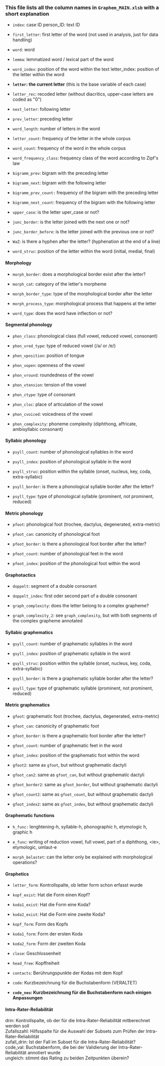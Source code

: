 ### This file lists all the column names in `Graphem_MAIN.xlsb` with a short explanation

-   `index`: case ID person_ID: text ID

-   `first_letter`: first letter of the word (not used in analysis, just for data handling)

-   `word`: word

-   `lemma`: lemmatized word / lexical part of the word

-   `word_index`: position of the word within the text letter_index: position of the letter within the word

-   **`letter`: the current letter** (this is the base variable of each case)

-   `letter_rec`: recoded letter (without diacritics, upper-case letters are coded as "0")

-   `next_letter`: following letter

-   `prev_letter`: preceding letter

-   `word_length`: number of letters in the word

-   `letter_count`: frequency of the letter in the whole corpus

-   `word_count`: frequency of the word in the whole corpus

-   `word_frequency_class`: frequency class of the word according to Zipf's law

-   `bigramm_prev`: bigram with the preceding letter

-   `bigramm_next`: bigram with the following letter

-   `bigramm_prev_count:` frequency of the bigram with the preceding letter

-   `bigramm_next_count`: frequency of the bigram with the following letter

-   `upper_case`: is the letter uper_case or not?

-   `junc_border`: is the letter joined with the next one or not?

-   `junc_border_before`: is the letter joined with the previous one or not?

-   `WaZ`: is there a hyphen after the letter? (hyphenation at the end of a line)

-   `word_struc`: position of the letter within the word (initial, medial, final)

#### Morphology

-   `morph_border`: does a morphological border exist after the letter?

-   `morph_cat`: category of the letter's morpheme

-   `morph_border_type`: type of the morphological border after the letter

-   `morph_process_type`: morphological process that happens at the letter

-   `word_type`: does the word have inflection or not?

#### Segmental phonology

-   `phon_class`: phonological class (full vowel, reduced vowel, consonant)

-   `phon_vred_type`: type of reduced vowel (/ə/ or /ɐ/)

-   `phon_vposition`: position of tongue

-   `phon_vopen`: openness of the vowel

-   `phon_vround`: roundedness of the vowel

-   `phon_vtension`: tension of the vowel

-   `phon_ctype`: type of consonant

-   `phon_cloc`: place of articulation of the vowel

-   `phon_cvoiced`: voicedness of the vowel

-   `phon_complexity`: phoneme complexity (diphthong, affricate, ambisyllabic consonant)

#### Syllabic phonology

-   `psyll_count`: number of phonological syllables in the word

-   `psyll_index`: position of phonological syllable in the word

-   `psyll_struc`: position within the syllable (onset, nucleus, key, coda, extra-syllabic)

-   `psyll_border`: is there a phonological syllable border after the letter?

-   `psyll_type`: type of phonological syllable (prominent, not prominent, reduced)

#### Metric phonology

-   `pfoot`: phonological foot (trochee, dactylus, degenerated, extra-metric)

-   `pfoot_can`: canonicity of phonological foot

-   `pfoot_border`: is there a phonological foot border after the letter?

-   `pfoot_count`: number of phonological feet in the word

-   `pfoot_index`: position of the phonological foot within the word

#### Graphotactics

-   `doppelt`: segment of a double consonant

-   `doppelt_index`: first oder second part of a double consonant

-   `graph_complexity`: does the letter belong to a complex grapheme?

-   `graph_complexity_2`: see `graph_complexity`, but with both segments of the complex grapheme annotated

#### Syllabic graphematics

-   `gsyll_count`: number of graphematic syllables in the word

-   `gsyll_index`: position of graphematic syllable in the word

-   `gsyll_struc`: position within the syllable (onset, nucleus, key, coda, extra-syllabic)

-   `gsyll_border`: is there a graphematic syllable border after the letter?

-   `gsyll_type`: type of graphematic syllable (prominent, not prominent, reduced)

#### Metric graphematics

-   `gfoot`: graphematic foot (trochee, dactylus, degenerated, extra-metric)

-   `gfoot_can`: canonicity of graphematic foot

-   `gfoot_border`: is there a graphematic foot border after the letter?

-   `gfoot_count`: number of graphematic feet in the word

-   `gfoot_index`: position of the graphematic foot within the word

-   `gfoot2`: same as `gfoot`, but without graphematic dactyli

-   `gfoot_can2`: same as `gfoot_can`, but without graphematic dactyli

-   `gfoot_border2`: same as `gfoot_border`, but without graphematic dactyli

-   `gfoot_count2`: same as `gfoot_count`, but without graphematic dactyli

-   `gfoot_index2`: same as `gfoot_index`, but without graphematic dactyli

#### Graphematic functions

-   `h_func:` lenghtening-h, syllable-h, phonographic h, etymologic h, graphic h

-   `e_func`: writing of reduction vowel, full vowel, part of a diphthong, \<ie\>, etymologic, umlaut-e

-   `morph_belastet`: can the letter only be explained with morphological operations?

#### Graphetics

-   `letter_form`: Kontrollspalte, ob letter form schon erfasst wurde

-   `kopf_exist`: Hat die Form einen Kopf?

-   `koda1_exist`: Hat die Form eine Koda?

-   `koda2_exist`: Hat die Form eine zweite Koda?

-   `kopf_form`: Form des Kopfs

-   `koda1_form`: Form der ersten Koda

-   `koda2_form`: Form der zweiten Koda

-   `close`: Geschlossenheit

-   `head_free`: Kopffreiheit

-   `contacts`: Berührungspunkte der Kodas mit dem Kopf

-   `code`: Kurzbezeichnung für die Buchstabenform (VERALTET)

-   **`code_neu`: Kurzbezeichnung für die Buchstabenform nach einigen Anpassungen**

#### Intra-Rater-Reliabilität

drin: Kontrollspalte, ob der für die Intra-Rater-Reliabilität mitberechnet werden soll\
Zufallszahl: Hilfsspalte für die Auswahl der Subsets zum Prüfen der Intra-Rater-Reliabilität\
zufall_drin: Ist der Fall im Subset für die Intra-Rater-Reliabilität?\
code_val: Buchstabenform, die bei der Validierung der Intra-Rater-Reliabilität annotiert wurde\
ungleich: stimmt das Rating zu beiden Zeitpunkten überein?
